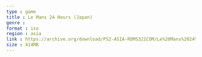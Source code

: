 ```yaml
---
type : game
title : Le Mans 24 Hours (Japan)
genre : 
format : iso
region : asia
link : https://archive.org/download/PS2-ASIA-ROMS321COM/Le%20Mans%2024%20Hours%20%28Japan%29.7z
size : 414MB
---
```

